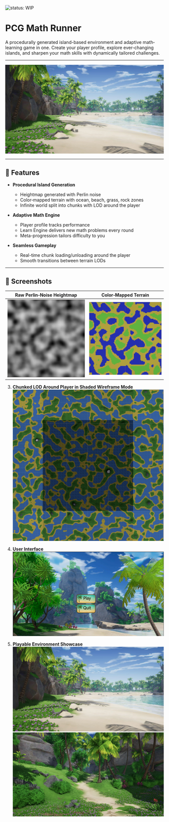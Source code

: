 ![status: WIP](https://img.shields.io/badge/status-WIP-yellow)

# PCG Math Runner

A procedurally generated island-based environment and adaptive math‐learning game in one. Create your player profile, explore ever-changing islands, and sharpen your math skills with dynamically tailored challenges.

---

![Island View](Assets/Images/island.jpeg)

---

## 🚀 Features

- **Procedural Island Generation**

  - Heightmap generated with Perlin noise
  - Color‐mapped terrain with ocean, beach, grass, rock zones
  - Infinite world split into chunks with LOD around the player

- **Adaptive Math Engine**

  - Player profile tracks performance
  - Learn Engine delivers new math problems every round
  - Meta-progression tailors difficulty to you

- **Seamless Gameplay**
  - Real-time chunk loading/unloading around the player
  - Smooth transitions between terrain LODs

---

## 📸 Screenshots

|    **Raw Perlin‐Noise Heightmap**     |         **Color‐Mapped Terrain**         |
| :-----------------------------------: | :--------------------------------------: |
| ![Heightmap](Assets/Images/Noise.png) | ![Color Map](Assets/Images/Colormap.png) |

3. **Chunked LOD Around Player in Shaded Wireframe Mode**  
   ![Chunks LOD](Assets/Images/Chunks.png)

4. **User Interface**  
   ![Main Menu](Assets/Images/main_menu.jpeg)

5. **Playable Environment Showcase**  
   ![Island View](Assets/Images/island.jpeg)  
   ![Path View](Assets/Images/path.jpeg)
